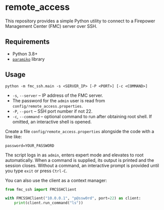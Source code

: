 # remote_access

This repository provides a simple Python utility to connect to a Firepower Management Center (FMC) server over SSH.

## Requirements

- Python 3.8+
- [`paramiko`](https://pypi.org/project/paramiko/) library

## Usage

```
python -m fmc_ssh.main -s <SERVER_IP> [-P <PORT>] [-c <COMMAND>]
```

- `-s`, `--server` – IP address of the FMC server.
- The password for the `admin` user is read from `config/remote_access.properties`.
- `-P`, `--port` – SSH port number if not 22.
- `-c`, `--command` – optional command to run after obtaining root shell. If omitted, an interactive shell is opened.

Create a file `config/remote_access.properties` alongside the code with a line like:

```
password=YOUR_PASSWORD
```

The script logs in as `admin`, enters expert mode and elevates to root automatically. When a command is supplied, its output is printed and the session closes. Without a command, an interactive prompt is provided until you type `exit` or press `Ctrl-C`.

You can also use the client as a context manager:

```python
from fmc_ssh import FMCSSHClient

with FMCSSHClient("10.0.0.1", "p@ssw0rd", port=22) as client:
    print(client.run_command("ls"))
```


